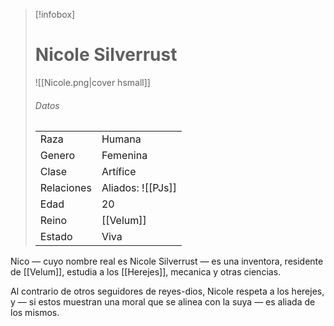 > [!infobox]
> # Nicole Silverrust
> ![[Nicole.png|cover hsmall]]
> ###### Datos
> |||
> | ---- | ---- |
> | Raza | Humana |
> | Genero | Femenina |
> | Clase | Artífice |
> |Relaciones|Aliados: ![[PJs]]|
> |Edad| 20|
> |Reino| [[Velum]]|
> |Estado| Viva|

Nico — cuyo nombre real es Nicole Silverrust — es una inventora, residente de [[Velum]], estudia a los [[Herejes]], mecanica y otras ciencias.

Al contrario de otros seguidores de reyes-dios, Nicole respeta a los herejes, y — si estos muestran una moral que se alinea con la suya — es aliada de los mismos.

